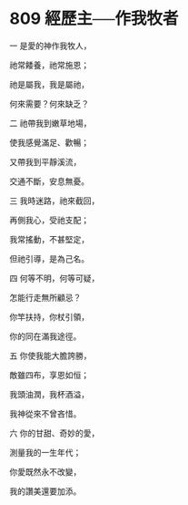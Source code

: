 # 809 經歷主──作我牧者

一 是愛的神作我牧人，

祂常餧養，祂常施恩；

祂是屬我，我是屬祂，

何來需要？何來缺乏？

二 祂帶我到嫩草地場，

使我感覺滿足、歡暢；

又帶我到平靜溪流，

交通不斷，安息無憂。

三 我時迷路，祂來截回，

再側我心，受祂支配；

我常搖動，不甚堅定，

但祂引導，是為己名。

四 何等不明，何等可疑，

怎能行走無所顧忌？

你竿扶持，你杖引領，

你的同在滿我途徑。

五 你使我能大膽誇勝，

敵雖四布，享恩如恒；

我頭油潤，我杯酒溢，

我神從來不曾吝惜。

六 你的甘甜、奇妙的愛，

測量我的一生年代；

你愛既然永不改變，

我的讚美還要加添。

